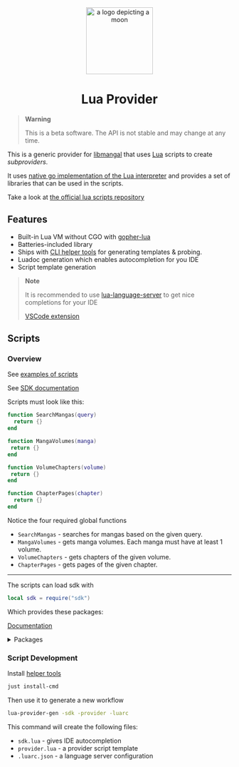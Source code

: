 <div align="center">
  <img width="150px" alt="a logo depicting a moon" src="https://github.com/mangalorg/luaprovider/assets/62389790/7602ff8f-3127-44ab-82c0-bbe58383297f">
  <h1>Lua Provider</h1>
</div>

> **Warning**
>
> This is a beta software. The API is not stable and may change at any time.

This is a generic provider for
[libmangal](https://github.com/mangalorg/libmangal) that uses
[Lua](https://www.lua.org/) scripts to create _subproviders_.

It uses
[native go implementation of the Lua interpreter](https://github.com/yuin/gopher-lua)
and provides a set of libraries that can be used in the scripts.

Take a look at
[the official lua scripts repository](https://github.com/mangalorg/saturno)

## Features

- Built-in Lua VM without CGO with
  [gopher-lua](https://github.com/yuin/gopher-lua)
- Batteries-included library
- Ships with [CLI helper tools](./cmd) for generating templates & probing.
- Luadoc generation which enables autocompletion for you IDE
- Script template generation

> **Note**
>
> It is recommended to use
> [lua-language-server](https://github.com/LuaLS/lua-language-server) to get
> nice completions for your IDE
>
> [VSCode extension](https://marketplace.visualstudio.com/items?itemName=sumneko.lua)

## Scripts

### Overview

See [examples of scripts](https://github.com/mangalorg/saturno/tree/main/luas)

See [SDK documentation](https://github.com/mangalorg/luaprovider/wiki/sdk.lua)

Scripts must look like this:

```lua
function SearchMangas(query)
  return {}
end

function MangaVolumes(manga)
 return {}
end

function VolumeChapters(volume)
 return {}
end

function ChapterPages(chapter)
  return {}
end
```

Notice the four required global functions

- `SearchMangas` - searches for mangas based on the given query.
- `MangaVolumes` - gets manga volumes. Each manga must have at least 1 volume.
- `VolumeChapters` - gets chapters of the given volume.
- `ChapterPages` - gets pages of the given chapter.

---

The scripts can load sdk with

```lua
local sdk = require("sdk")
```

Which provides these packages:

[Documentation](https://github.com/mangalorg/luaprovider/wiki/sdk.lua)

<details>
<summary>Packages</summary>

- [http](./lib/http)
- [headless](./lib/headless)
- [crypto](./lib/crypto)
  - [md5](./lib/crypto/md5)
  - [sha1](./lib/crypto/sha1)
  - [sha256](./lib/crypto/sha256)
  - [sha512](./lib/crypto/sha512)
  - [aes](./lib/crypto/aes)
- [encoding](./lib/encoding)
  - [base64](./lib/encoding/base64)
  - [json](./lib/encoding/json)
- [html](./lib/html)
- [js](./lib/js)
- [regexp](./lib/regexp)
- [time](./lib/time)
- [strings](./lib/strings)
- [levenshtein](./lib/levenshtein)
- [util](./lib/util)

</details>

### Script Development

Install [helper tools](./cmd)

```bash
just install-cmd
```

Then use it to generate a new workflow

```bash
lua-provider-gen -sdk -provider -luarc
```

This command will create the following files:

- `sdk.lua` - gives IDE autocompletion
- `provider.lua` - a provider script template
- `.luarc.json` - a language server configuration
